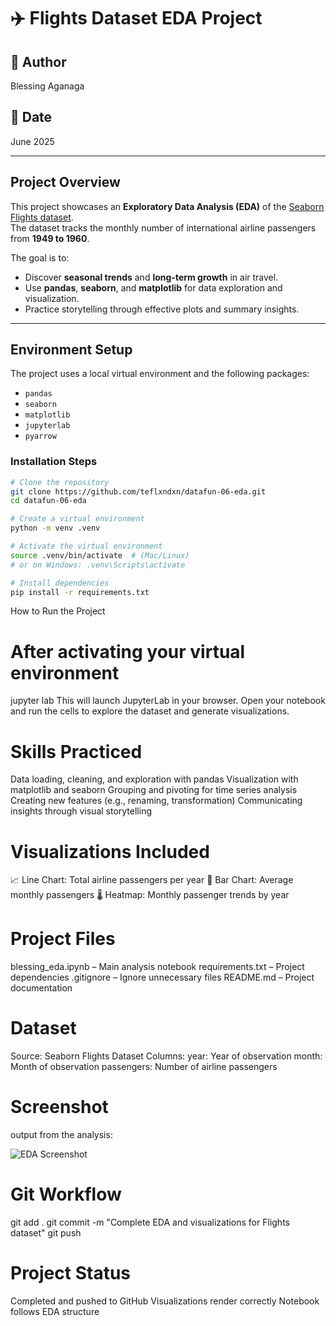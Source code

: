 # ✈️ Flights Dataset EDA Project

## 👤 Author
Blessing Aganaga

## 📅 Date
June 2025

---

## Project Overview

This project showcases an **Exploratory Data Analysis (EDA)** of the [Seaborn Flights dataset](https://github.com/mwaskom/seaborn-data/blob/master/flights.csv).  
The dataset tracks the monthly number of international airline passengers from **1949 to 1960**.

The goal is to:
- Discover **seasonal trends** and **long-term growth** in air travel.
- Use **pandas**, **seaborn**, and **matplotlib** for data exploration and visualization.
- Practice storytelling through effective plots and summary insights.

---

## Environment Setup

The project uses a local virtual environment and the following packages:

- `pandas`
- `seaborn`
- `matplotlib`
- `jupyterlab`
- `pyarrow`

### Installation Steps

```bash
# Clone the repository
git clone https://github.com/teflxndxn/datafun-06-eda.git
cd datafun-06-eda

# Create a virtual environment
python -m venv .venv

# Activate the virtual environment
source .venv/bin/activate  # (Mac/Linux)
# or on Windows: .venv\Scripts\activate

# Install dependencies
pip install -r requirements.txt
```
 How to Run the Project
 # After activating your virtual environment
jupyter lab
This will launch JupyterLab in your browser.
Open your notebook and run the cells to explore the dataset and generate visualizations.

 # Skills Practiced

Data loading, cleaning, and exploration with pandas
Visualization with matplotlib and seaborn
Grouping and pivoting for time series analysis
Creating new features (e.g., renaming, transformation)
Communicating insights through visual storytelling

 # Visualizations Included

📈 Line Chart: Total airline passengers per year
📅 Bar Chart: Average monthly passengers
🌡️ Heatmap: Monthly passenger trends by year


 # Project Files

blessing_eda.ipynb – Main analysis notebook
requirements.txt – Project dependencies
.gitignore – Ignore unnecessary files
README.md – Project documentation


 # Dataset

Source: Seaborn Flights Dataset
Columns:
year: Year of observation
month: Month of observation
passengers: Number of airline passengers


 # Screenshot

 output from the analysis:

![EDA Screenshot](tpy.png)




 # Git Workflow
git add .
git commit -m "Complete EDA and visualizations for Flights dataset"
git push


 # Project Status

Completed and pushed to GitHub
Visualizations render correctly
Notebook follows EDA structure